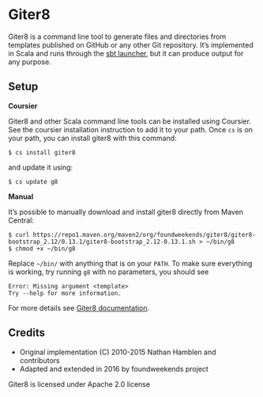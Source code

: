 Giter8
======

Giter8 is a command line tool to generate files and directories from
templates published on GitHub or any other Git repository. 
It’s implemented in Scala and runs through the [sbt launcher](https://www.scala-sbt.org/1.x/docs/Setup.html), but it can produce output for any purpose.

Setup
-------
**Coursier**

Giter8 and other Scala command line tools can be installed using Coursier. 
See the coursier installation instruction to add it to your path.
Once `cs` is on your path, you can install giter8 with this command:

```
$ cs install giter8
```
and update it using:
```
$ cs update g8
```
**Manual**

It’s possible to manually download and install giter8 directly from Maven Central:

```
$ curl https://repo1.maven.org/maven2/org/foundweekends/giter8/giter8-bootstrap_2.12/0.13.1/giter8-bootstrap_2.12-0.13.1.sh > ~/bin/g8
$ chmod +x ~/bin/g8
```
Replace `~/bin/` with anything that is on your `PATH`. To make sure everything is working, try running `g8` with no parameters, you should see
```
Error: Missing argument <template>
Try --help for more information. 
```

For more details see [Giter8 documentation][docs].



Credits
-------

- Original implementation (C) 2010-2015 Nathan Hamblen and contributors
- Adapted and extended in 2016 by foundweekends project

Giter8 is licensed under Apache 2.0 license

  [docs]: http://www.foundweekends.org/giter8/
